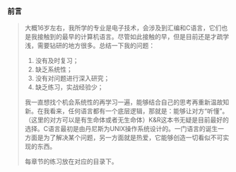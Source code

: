 ### 前言
> 大概16岁左右，我所学的专业是电子技术，会涉及到汇编和C语言，它们也是我接触到的最早的计算机语言。尽管如此接触的早，但是目前还是才疏学浅，需要钻研的地方很多。总结一下我的问题：
> 1. 没有及时复习；
> 2. 缺乏系统性；
> 3. 没有对问题进行深入研究；
> 4. 缺乏练习，实战经验少；
> 
> 我一直想找个机会系统性的再学习一遍，能够结合自己的思考再重新温故知新。在我看来，任何语言都有一个底层逻辑，那就是：能够让对方“听懂”。（这里的对方可以是有生命体或者无生命体）K&R这本书无疑是目前最好的选择。C语言最初是由丹尼斯为UNIX操作系统设计的。一门语言的诞生一方面是为了解决某个问题，另一方面就是热爱，它能够创造一切看似不可实现的东西。
> 
> 每章节的练习放在对应的目录下。


